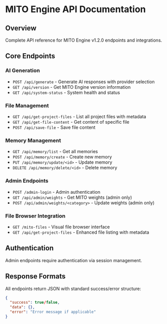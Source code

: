 # MITO Engine API Documentation

## Overview
Complete API reference for MITO Engine v1.2.0 endpoints and integrations.

## Core Endpoints

### AI Generation
- `POST /api/generate` - Generate AI responses with provider selection
- `GET /api/version` - Get MITO Engine version information
- `GET /api/system-status` - System health and status

### File Management
- `GET /api/get-project-files` - List all project files with metadata
- `GET /api/get-file-content` - Get content of specific file
- `POST /api/save-file` - Save file content

### Memory Management
- `GET /api/memory/list` - Get all memories
- `POST /api/memory/create` - Create new memory
- `PUT /api/memory/update/<id>` - Update memory
- `DELETE /api/memory/delete/<id>` - Delete memory

### Admin Endpoints
- `POST /admin-login` - Admin authentication
- `GET /api/admin/weights` - Get MITO weights (admin only)
- `POST /api/admin/weights/<category>` - Update weights (admin only)

### File Browser Integration
- `GET /mito-files` - Visual file browser interface
- `GET /api/get-project-files` - Enhanced file listing with metadata

## Authentication
Admin endpoints require authentication via session management.

## Response Formats
All endpoints return JSON with standard success/error structure:
```json
{
  "success": true/false,
  "data": {},
  "error": "Error message if applicable"
}
```